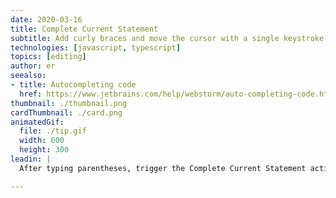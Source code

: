 ```yaml
---
date: 2020-03-16
title: Complete Current Statement
subtitle: Add curly braces and move the cursor with a single keystroke.
technologies: [javascript, typescript]
topics: [editing]
author: er
seealso:
- title: Autocompleting code
  href: https://www.jetbrains.com/help/webstorm/auto-completing-code.html#
thumbnail: ./thumbnail.png
cardThumbnail: ./card.png
animatedGif:
  file: ./tip.gif
  width: 600
  height: 300
leadin: |
  After typing parentheses, trigger the Complete Current Statement action (*Shift+Cmd+Enter* on macOS and *Shift+Ctrl+Enter* on Windows and Linux) to add curly braces and move the cursor down to the beginning of the next row.

---
```

